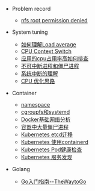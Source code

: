 - Problem record

    - [nfs root permission denied](docs/Problem/nfs_root_permission_denied.md)

- System tuning

    - [如何理解Load average](docs/System_tuning/如何理解load_average.md)
    - [CPU Context Switch](docs/System_tuning/cpu_context_switch.md)
    - [应用的cpu占用率高如何排查](docs/System_tuning/应用的cpu占用率高如何排查.md)
    - [不可中断进程和僵尸进程](docs/System_tuning/不可中断进程和僵尸进程.md)
    - [系统中断的理解](docs/System_tuning/系统的中断.md)
    - [CPU 优化思路](docs/System_tuning/cpu优化思路.md)

- Container

    - [namespace](docs/container/namespace.md)
    - [cgroupfs和systemd](docs/container/cgroupfs和systemd.md)
    - [Docker基础网络分析](docs/container/Docker基础网络分析.md)
    - [容器中大量僵尸进程](docs/container/容器中大量僵尸进程.md)
    - [Kubernetes etcd迁移](docs/container/Kubernetes_etcd迁移.md)
    - [Kubernetes 使用containerd](docs/container/k8s_use_containerd.md)
    - [Kubernetes Pod健康检查](docs/container/Pod健康检查.md)
    - [Kubernetes 服务发现](docs/container/K8s-服务发现.md)

- Golang

    - [Go入门指南--TheWaytoGo](docs/golang/Go入门指南--TheWaytoGo.md)
